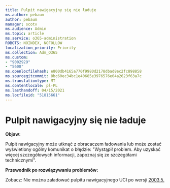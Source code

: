 ```yaml
---
title: Pulpit nawigacyjny się nie ładuje
ms.author: pebaum
author: pebaum
manager: scotv
ms.audience: Admin
ms.topic: article
ms.service: o365-administration
ROBOTS: NOINDEX, NOFOLLOW
localization_priority: Priority
ms.collection: Adm_O365
ms.custom:
- "9002929"
- "5608"
ms.openlocfilehash: e800db4165a770f9980d2178dbad8ec2fc898858
ms.sourcegitcommit: 8bc60ec34bc1e40685e3976576e04a2623f63a7c
ms.translationtype: MT
ms.contentlocale: pl-PL
ms.lasthandoff: 04/15/2021
ms.locfileid: "51815661"
---
```

# <a name="dashboard-not-loading"></a>Pulpit nawigacyjny się nie ładuje

**Objaw:**

Pulpit nawigacyjny może utknąć z obracaczem ładowania lub może zostać wyświetlony ogólny komunikat o błędzie: "Wystąpił problem. Aby uzyskać więcej szczegółowych informacji, zapoznaj się ze szczegółami technicznymi".

**Przewodnik po rozwiązywaniu problemów:**

Zobacz: Nie można załadować pulpitu nawigacyjnego UCI po wersji [2003.5.](https://support.microsoft.com/help/4558635/uci-dashboard-not-loading-after-the-2003-5-release)
